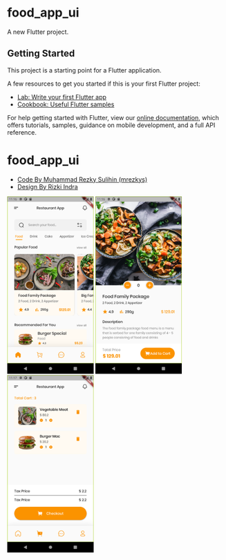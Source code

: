 # food_app_ui

A new Flutter project.

## Getting Started

This project is a starting point for a Flutter application.

A few resources to get you started if this is your first Flutter project:

- [Lab: Write your first Flutter app](https://flutter.dev/docs/get-started/codelab)
- [Cookbook: Useful Flutter samples](https://flutter.dev/docs/cookbook)

For help getting started with Flutter, view our
[online documentation](https://flutter.dev/docs), which offers tutorials,
samples, guidance on mobile development, and a full API reference.
# food_app_ui

- [Code By Muhammad Rezky Sulihin (mrezkys) ](https://facebook.com/mrezkys12)
- [Design By Rizki Indra](https://dribbble.com/shots/15638238-Food-Restaurant-Mobile-Apps)

<div>
<img src="https://github.com/mrezkys/food_app_ui/blob/main/ss/Screenshot_1621336603.png" width="200" height="auto" >
<img src="https://github.com/mrezkys/food_app_ui/blob/main/ss/Screenshot_1621336615.png" width="200" height="auto">
<img src="https://github.com/mrezkys/food_app_ui/blob/main/ss/Screenshot_1621336621.png" width="200" height="auto">
</div>
